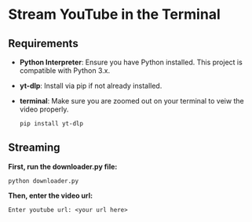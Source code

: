 # Stream YouTube in the Terminal 

## Requirements

- **Python Interpreter**: Ensure you have Python installed. This project is compatible with Python 3.x.
- **yt-dlp**: Install via pip if not already installed.
- **terminal**: Make sure you are zoomed out on your terminal to veiw the video properly.
  
  ```console
  pip install yt-dlp
  ```

## Streaming

**First, run the downloader.py file:**

```console
python downloader.py
```

**Then, enter the video url:**

```console
Enter youtube url: <your url here>
```

